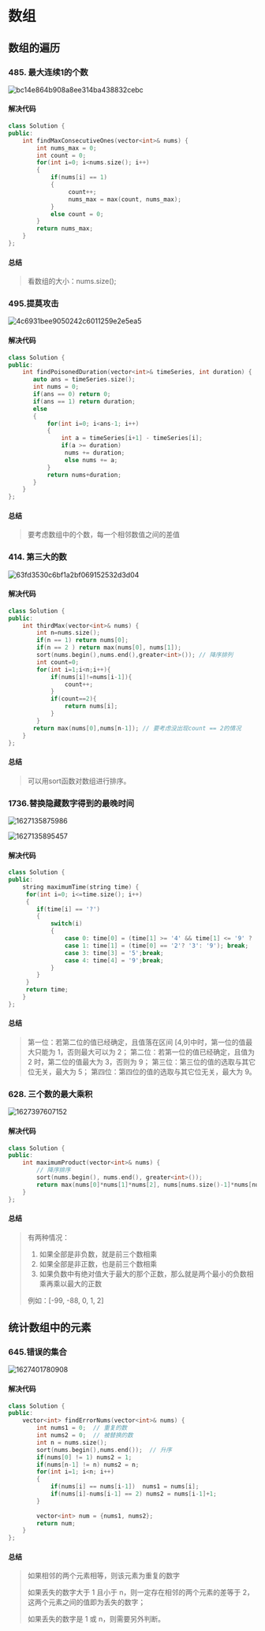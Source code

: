 # 数组

## 数组的遍历

### 485. 最大连续1的个数

![bc14e864b908a8ee314ba438832cebc](photo/bc14e864b908a8ee314ba438832cebc.png)

#### 解决代码

```c++
class Solution {
public:
    int findMaxConsecutiveOnes(vector<int>& nums) {
        int nums_max = 0;
        int count = 0;
        for(int i=0; i<nums.size(); i++)
        {
            if(nums[i] == 1)
            {
                 count++;
                 nums_max = max(count, nums_max);
            }
            else count = 0;
        }
        return nums_max;
    }
};
```

#### 总结

> 看数组的大小：nums.size();

### 495.提莫攻击

![4c6931bee9050242c6011259e2e5ea5](photo/4c6931bee9050242c6011259e2e5ea5.png)

#### 解决代码

```c++
class Solution {
public:
    int findPoisonedDuration(vector<int>& timeSeries, int duration) {
       auto ans = timeSeries.size();
       int nums = 0;
       if(ans == 0) return 0;
       if(ans == 1) return duration;
       else
       {
           for(int i=0; i<ans-1; i++)
           {
               int a = timeSeries[i+1] - timeSeries[i];
               if(a >= duration)
                nums += duration;
                else nums += a;
           }
           return nums+duration;
       }
    }
};
```

#### 总结

> 要考虑数组中的个数，每一个相邻数值之间的差值

### 414. 第三大的数

![63fd3530c6bf1a2bf069152532d3d04](photo/63fd3530c6bf1a2bf069152532d3d04.png)

#### 解决代码

```c++
class Solution {
public:
    int thirdMax(vector<int>& nums) {
        int n=nums.size();
        if(n == 1) return nums[0];
        if(n == 2 ) return max(nums[0], nums[1]);
        sort(nums.begin(),nums.end(),greater<int>()); // 降序排列
        int count=0;
        for(int i=1;i<n;i++){
            if(nums[i]!=nums[i-1]){
                count++;
            }
            if(count==2){
                return nums[i];
            }
        }
       return max(nums[0],nums[n-1]); // 要考虑没出现count == 2的情况 
    }
};
```

#### 总结

> 可以用sort函数对数组进行排序。

### 1736.替换隐藏数字得到的最晚时间

![1627135875986](photo/1627135875986.png)

![1627135895457](photo/1627135895457.png)

#### 解决代码

```C++
class Solution {
public:
    string maximumTime(string time) {
     for(int i=0; i<=time.size(); i++)
     {
        if(time[i] == '?')
        {
            switch(i)
            {
                case 0: time[0] = (time[1] >= '4' && time[1] <= '9' ? '1':'2');  break;
                case 1: time[1] = (time[0] == '2'? '3': '9'); break;
                case 3: time[3] = '5';break;
                case 4: time[4] = '9';break;
            }
        }
     }
     return time;
    }
};
```

#### 总结

> 第一位：若第二位的值已经确定，且值落在区间 [4,9]中时，第一位的值最大只能为 1，否则最大可以为 2；
> 第二位：若第一位的值已经确定，且值为 2 时，第二位的值最大为 3，否则为 9；
> 第三位：第三位的值的选取与其它位无关，最大为 5；
> 第四位：第四位的值的选取与其它位无关，最大为 9。
>

### 628. 三个数的最大乘积

![1627397607152](photo/1627397607152.png)

#### 解决代码

```C++
class Solution {
public:
    int maximumProduct(vector<int>& nums) {
        // 降序排序
        sort(nums.begin(), nums.end(), greater<int>());
        return max(nums[0]*nums[1]*nums[2], nums[nums.size()-1]*nums[nums.size()-2]*nums[0]);
    }
};
```

#### 总结

> 有两种情况：
>
> 1. 如果全部是非负数，就是前三个数相乘
> 2. 如果全部是非正数，也是前三个数相乘
> 3. 如果负数中有绝对值大于最大的那个正数，那么就是两个最小的负数相乘再乘以最大的正数
>
> 例如：[-99, -88, 0, 1, 2]

## 统计数组中的元素

### 645.错误的集合

![1627401780908](photo/1627401780908.png)

#### 解决代码

```C++
class Solution {
public:
    vector<int> findErrorNums(vector<int>& nums) {
        int nums1 = 0;  // 重复的数
        int nums2 = 0;  // 被替换的数
        int n = nums.size();
        sort(nums.begin(),nums.end());  // 升序
        if(nums[0] != 1) nums2 = 1;
        if(nums[n-1] != n) nums2 = n;
        for(int i=1; i<n; i++)
        {
            if(nums[i] == nums[i-1])  nums1 = nums[i];
            if(nums[i]-nums[i-1] == 2) nums2 = nums[i-1]+1;
        }
     
        vector<int> num = {nums1, nums2};
        return num;
    }
};
```

#### 总结

>  如果相邻的两个元素相等，则该元素为重复的数字 
>
> 如果丢失的数字大于 1 且小于 n，则一定存在相邻的两个元素的差等于 2，这两个元素之间的值即为丢失的数字；
>
> 如果丢失的数字是 1 或 n，则需要另外判断。
>